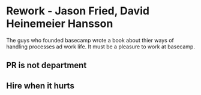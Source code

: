 # Rework - Jason Fried, David Heinemeier Hansson 
The guys who founded basecamp wrote a book about thier ways of handling processes ad work life. It must be a pleasure to work at basecamp.
## PR is not department
## Hire when it hurts